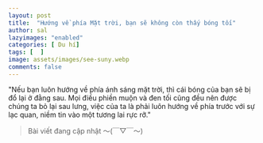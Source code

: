 ```yaml
---
layout: post
title:  "Hướng về phía Mặt trời, bạn sẽ không còn thấy bóng tối"
author: sal
lazyimages: "enabled"
categories: [ Du hí]
tags: [  ]
image: assets/images/see-suny.webp
comments: false
---
```

"Nếu bạn luôn hướng về phía ánh sáng mặt trời, thì cái bóng của bạn sẽ bị đổ lại ở đằng sau. Mọi điều phiền muộn và đen tối cũng đều nên được chúng ta bỏ lại sau lưng, việc của ta là phải luôn hướng về phía trước với sự lạc quan, niềm tin vào một tương lai rực rỡ."

> Bài viết đang cập nhật  〜(￣▽￣〜)
